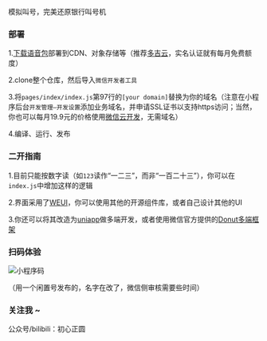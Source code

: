 模拟叫号，完美还原银行叫号机

### 部署
1.[下载语音包](https://github.com/ch98196/NumberCalling/releases/download/resource/audio.zip)部署到CDN、对象存储等（推荐[多吉云](https://www.dogecloud.com/)，实名认证就有每月免费额度）

2.clone整个仓库，然后导入`微信开发者工具`

3.将`pages/index/index.js`第97行的`[your domain]`替换为你的域名（注意在小程序后台`开发管理—开发设置`添加业务域名，并申请SSL证书以支持https访问；当然，你也可以每月19.9元的价格使用[微信云开发](https://cloud.weixin.qq.com/cloudbase)，无需域名）

4.编译、运行、发布

### 二开指南
1.目前只能按数字读（如`123`读作“一二三”，而非“一百二十三”），你可以在`index.js`中增加这样的逻辑

2.界面采用了[WEUI](https://github.com/Tencent/weui-wxss)，你可以使用其他的开源组件库，或者自己设计其他的UI

3.你还可以将其改造为[uniapp](https://uniapp.dcloud.net.cn/)做多端开发，或者使用微信官方提供的[Donut多端框架](https://dev.weixin.qq.com/docs/framework)

### 扫码体验
![小程序码](https://dev.zyworks.top/mpcode.jpg)

（用一个闲置号发布的，名字在改了，微信侧审核需要些时间）

### 关注我 ~
公众号/bilibili：初心正圆
